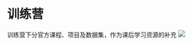 # 训练营
训练营下分官方课程、项目及数据集，作为课后学习资源的补充
![](https://qqadapt.qpic.cn/txdocpic/0/8195fdb78b707b561fb413bff23e467b/0?w=2378&h=1434)


